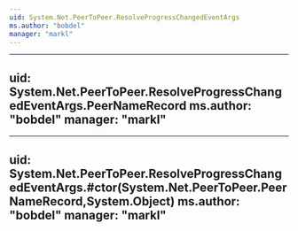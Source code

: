 ```yaml
---
uid: System.Net.PeerToPeer.ResolveProgressChangedEventArgs
ms.author: "bobdel"
manager: "markl"
---
```


---
uid: System.Net.PeerToPeer.ResolveProgressChangedEventArgs.PeerNameRecord
ms.author: "bobdel"
manager: "markl"
---

---
uid: System.Net.PeerToPeer.ResolveProgressChangedEventArgs.#ctor(System.Net.PeerToPeer.PeerNameRecord,System.Object)
ms.author: "bobdel"
manager: "markl"
---
